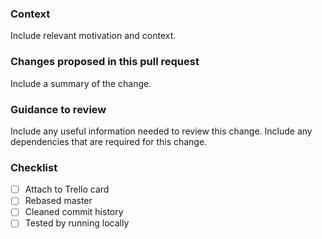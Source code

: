 ### Context

Include relevant motivation and context.

### Changes proposed in this pull request

Include a summary of the change.

### Guidance to review

Include any useful information needed to review this change.
Include any dependencies that are required for this change.

### Checklist

- [ ] Attach to Trello card
- [ ] Rebased master
- [ ] Cleaned commit history
- [ ] Tested by running locally
